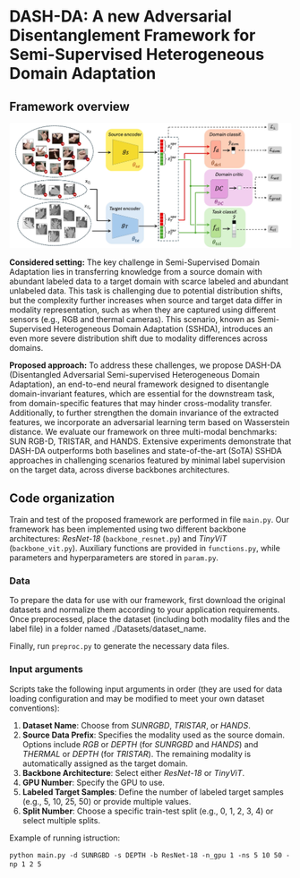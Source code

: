 # DASH-DA: A new Adversarial Disentanglement Framework for Semi-Supervised Heterogeneous Domain Adaptation

## Framework overview 
![DASH-DA architecture](Arch.jpg)

**Considered setting:** The key challenge in Semi-Supervised Domain Adaptation lies in transferring knowledge from a source domain with abundant labeled data to a target domain with scarce labeled and abundant unlabeled data. This task is challenging due to potential distribution shifts, but the complexity further increases when source and target data differ in modality representation, such as when they are captured using different sensors (e.g., RGB and thermal cameras). This scenario, known as Semi-Supervised Heterogeneous Domain Adaptation (SSHDA), introduces an even more severe distribution shift due to modality differences across domains.

**Proposed approach:** To address these challenges, we propose DASH-DA (Disentangled Adversarial Semi-supervised Heterogeneous Domain Adaptation), an end-to-end neural framework designed to disentangle domain-invariant features, which are essential for the downstream task, from domain-specific features that may hinder cross-modality transfer. Additionally, to further strengthen the domain invariance of the extracted features, we incorporate an adversarial learning term based on Wasserstein distance. We evaluate our framework on three multi-modal benchmarks: SUN RGB-D, TRISTAR, and HANDS. Extensive experiments demonstrate that DASH-DA outperforms both baselines and state-of-the-art (SoTA) SSHDA approaches in challenging scenarios featured by minimal label supervision on the target data, across diverse backbones architectures.


## Code organization

Train and test of the proposed framework are performed in file `main.py`.
Our framework has been implemented using two different backbone architectures: *ResNet-18* (`backbone_resnet.py`) and *TinyViT* (`backbone_vit.py`). Auxiliary functions are provided in `functions.py`, while parameters and hyperparameters are stored in `param.py`.

### Data
To prepare the data for use with our framework, first download the original datasets and normalize them according to your application requirements. Once preprocessed, place the dataset (including both modality files and the label file) in a folder named ./Datasets/dataset_name.

Finally, run `preproc.py` to generate the necessary data files.

### Input arguments 
Scripts take the following input arguments in order (they are used for data loading configuration and may be modified to meet your own dataset conventions):
1) **Dataset Name**: Choose from *SUNRGBD*, *TRISTAR*, or *HANDS*.  
2) **Source Data Prefix**: Specifies the modality used as the source domain. Options include *RGB* or *DEPTH* (for *SUNRGBD* and *HANDS*) and *THERMAL* or *DEPTH* (for *TRISTAR*). The remaining modality is automatically assigned as the target domain.  
3) **Backbone Architecture**: Select either *ResNet-18* or *TinyViT*.  
4) **GPU Number**: Specify the GPU to use.  
5) **Labeled Target Samples**: Define the number of labeled target samples (e.g., 5, 10, 25, 50) or provide multiple values.  
6) **Split Number**: Choose a specific train-test split (e.g., 0, 1, 2, 3, 4) or select multiple splits.

Example of running istruction:

<!---->

    python main.py -d SUNRGBD -s DEPTH -b ResNet-18 -n_gpu 1 -ns 5 10 50 -np 1 2 5


